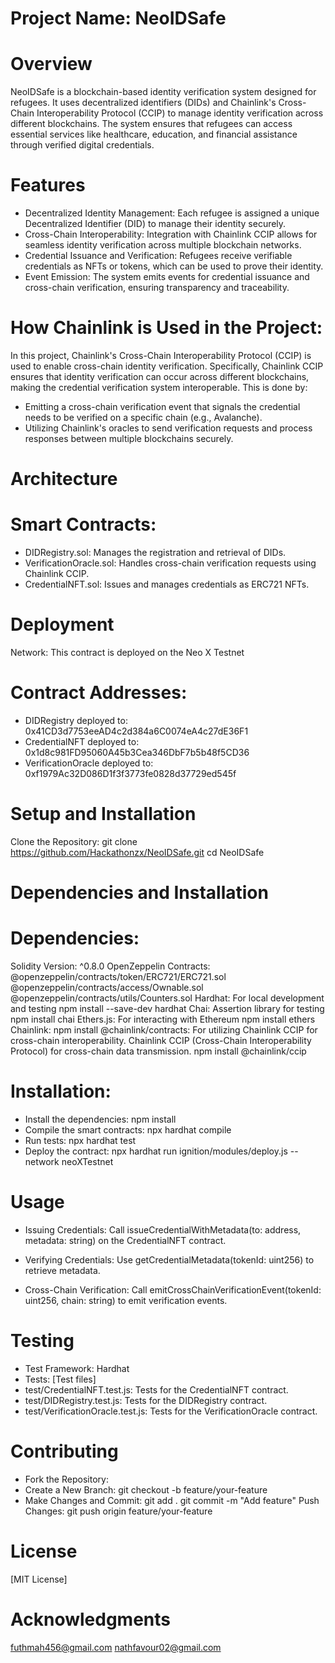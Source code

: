 # Project Name: NeoIDSafe
# Overview
NeoIDSafe is a blockchain-based identity verification system designed for refugees. It uses decentralized identifiers (DIDs) and Chainlink's Cross-Chain Interoperability Protocol (CCIP) to manage identity verification across different blockchains. The system ensures that refugees can access essential services like healthcare, education, and financial assistance through verified digital credentials.

# Features
- Decentralized Identity Management: Each refugee is assigned a unique Decentralized Identifier (DID) to manage their identity securely.
- Cross-Chain Interoperability: Integration with Chainlink CCIP allows for seamless identity verification across multiple blockchain networks.
- Credential Issuance and Verification: Refugees receive verifiable credentials as NFTs or tokens, which can be used to prove their identity.
- Event Emission: The system emits events for credential issuance and cross-chain verification, ensuring transparency and traceability.

# How Chainlink is Used in the Project:
In this project, Chainlink's Cross-Chain Interoperability Protocol (CCIP) is used to enable cross-chain identity verification. Specifically, Chainlink CCIP ensures that identity verification can occur across different blockchains, making the credential verification system interoperable. This is done by:
- Emitting a cross-chain verification event that signals the credential needs to be verified on a specific chain (e.g., Avalanche).
- Utilizing Chainlink's oracles to send verification requests and process responses between multiple blockchains securely.

# Architecture
# Smart Contracts:
- DIDRegistry.sol: Manages the registration and retrieval of DIDs.
- VerificationOracle.sol: Handles cross-chain verification requests using Chainlink CCIP.
- CredentialNFT.sol: Issues and manages credentials as ERC721 NFTs.

# Deployment
Network: This contract is deployed on the Neo X Testnet

# Contract Addresses:
- DIDRegistry deployed to: 0x41CD3d7753eeAD4c2d384a6C0074eA4c27dE36F1
- CredentialNFT deployed to: 0x1d8c981FD95060A45b3Cea346DbF7b5b48f5CD36
- VerificationOracle deployed to: 0xf1979Ac32D086D1f3f3773fe0828d37729ed545f

# Setup and Installation
Clone the Repository:  git clone https://github.com/Hackathonzx/NeoIDSafe.git
cd NeoIDSafe

# Dependencies and Installation
# Dependencies:
Solidity Version: ^0.8.0
OpenZeppelin Contracts:
@openzeppelin/contracts/token/ERC721/ERC721.sol
@openzeppelin/contracts/access/Ownable.sol
@openzeppelin/contracts/utils/Counters.sol
Hardhat: For local development and testing
npm install --save-dev hardhat
Chai: Assertion library for testing
npm install chai
Ethers.js: For interacting with Ethereum
npm install ethers
Chainlink:
npm install @chainlink/contracts: For utilizing Chainlink CCIP for cross-chain interoperability.
Chainlink CCIP (Cross-Chain Interoperability Protocol) for cross-chain data transmission.
npm install @chainlink/ccip

# Installation:
- Install the dependencies: npm install
- Compile the smart contracts: npx hardhat compile
- Run tests: npx hardhat test
- Deploy the contract: npx hardhat run ignition/modules/deploy.js --network neoXTestnet

# Usage
- Issuing Credentials:
Call issueCredentialWithMetadata(to: address, metadata: string) on the CredentialNFT contract.

- Verifying Credentials:
Use getCredentialMetadata(tokenId: uint256) to retrieve metadata.

- Cross-Chain Verification:
Call emitCrossChainVerificationEvent(tokenId: uint256, chain: string) to emit verification events.

# Testing
- Test Framework: Hardhat
- Tests: [Test files]
- test/CredentialNFT.test.js: Tests for the CredentialNFT contract.
- test/DIDRegistry.test.js: Tests for the DIDRegistry contract.
- test/VerificationOracle.test.js: Tests for the VerificationOracle contract.

# Contributing
- Fork the Repository:
- Create a New Branch:
git checkout -b feature/your-feature
- Make Changes and Commit:
git add .
git commit -m "Add feature"
Push Changes:
git push origin feature/your-feature

# License
[MIT License]

# Acknowledgments
futhmah456@gmail.com
nathfavour02@gmail.com






